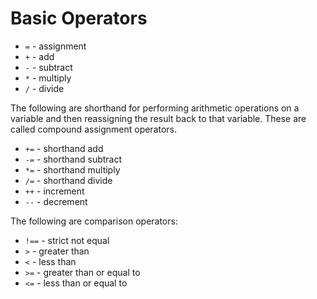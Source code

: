 # Basic Operators

- <code>=</code> - assignment
- <code>+</code> - add
- <code>-</code> - subtract
- <code>\*</code> - multiply
- <code>/</code> - divide

The following are shorthand for performing arithmetic operations on a variable and then reassigning the result back to that variable. These are called compound assignment operators.

- <code>+=</code> - shorthand add
- <code>-=</code> - shorthand subtract
- <code>\*=</code> - shorthand multiply
- <code>/=</code> - shorthand divide
- <code>++</code> - increment
- <code>--</code> - decrement

The following are comparison operators:

- <code>!==</code> - strict not equal
- <code>></code> - greater than
- <code><</code> - less than
- <code>>=</code> - greater than or equal to
- <code><=</code> - less than or equal to
